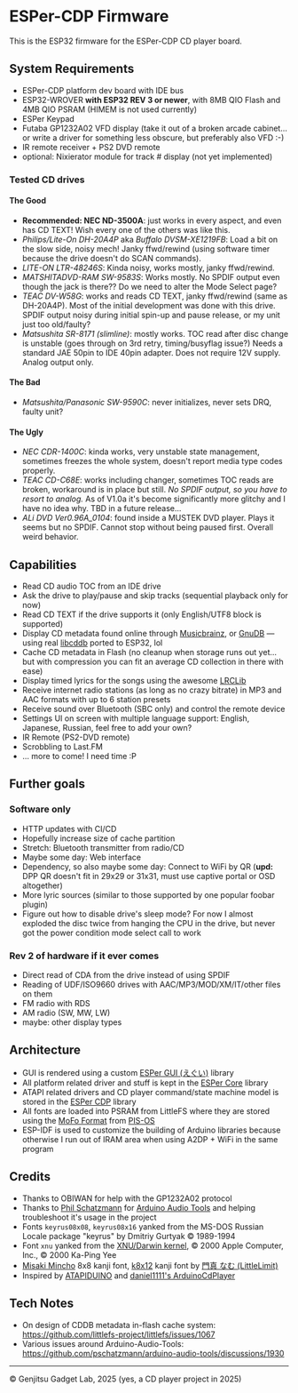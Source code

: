 # ESPer-CDP Firmware

This is the ESP32 firmware for the ESPer-CDP CD player board.

## System Requirements

* ESPer-CDP platform dev board with IDE bus
* ESP32-WROVER **with ESP32 REV 3 or newer**, with 8MB QIO Flash and 4MB QIO PSRAM (HIMEM is not used currently)
* ESPer Keypad
* Futaba GP1232A02 VFD display (take it out of a broken arcade cabinet... or write a driver for something less obscure, but preferably also VFD :-)
* IR remote receiver + PS2 DVD remote
* optional: Nixierator module for track # display (not yet implemented)

### Tested CD drives

#### The Good

* **Recommended: NEC ND-3500A**: just works in every aspect, and even has CD TEXT! Wish every one of the others was like this.
* *Philips/Lite-On DH-20A4P* aka *Buffalo DVSM-XE1219FB*: Load a bit on the slow side, noisy mech! Janky ffwd/rewind (using software timer because the drive doesn't do SCAN commands).
* *LITE-ON LTR-48246S*: Kinda noisy, works mostly, janky ffwd/rewind.
* *MATSHITADVD-RAM SW-9583S*: Works mostly. No SPDIF output even though the jack is there?? Do we need to alter the Mode Select page?
* *TEAC DV-W58G*: works and reads CD TEXT, janky ffwd/rewind (same as DH-20A4P). Most of the initial development was done with this drive. SPDIF output noisy during initial spin-up and pause release, or my unit just too old/faulty?
* *Matsushita SR-8171 (slimline)*: mostly works. TOC read after disc change is unstable (goes through on 3rd retry, timing/busyflag issue?) Needs a standard JAE 50pin to IDE 40pin adapter. Does not require 12V supply. Analog output only.

#### The Bad

* *Matsushita/Panasonic SW-9590C*: never initializes, never sets DRQ, faulty unit?

#### The Ugly

* *NEC CDR-1400C*: kinda works, very unstable state management, sometimes freezes the whole system, doesn't report media type codes properly.
* *TEAC CD-C68E*: works including changer, sometimes TOC reads are broken, workaround is in place but still. *No SPDIF output, so you have to resort to analog.* As of V1.0a it's become significantly more glitchy and I have no idea why. TBD in a future release...
* *ALi DVD Ver0.96A_0104*: found inside a MUSTEK DVD player. Plays it seems but no SPDIF. Cannot stop without being paused first. Overall weird behavior.

## Capabilities

* Read CD audio TOC from an IDE drive
* Ask the drive to play/pause and skip tracks (sequential playback only for now)
* Read CD TEXT if the drive supports it (only English/UTF8 block is supported)
* Display CD metadata found online through [Musicbrainz](https://musicbrainz.org/), or [GnuDB](https://gnudb.org/) — using real [libcddb](lib/cddb) ported to ESP32, lol
* Cache CD metadata in Flash (no cleanup when storage runs out yet... but with compression you can fit an average CD collection in there with ease)
* Display timed lyrics for the songs using the awesome [LRCLib](https://lrclib.net/)
* Receive internet radio stations (as long as no crazy bitrate) in MP3 and AAC formats with up to 6 station presets
* Receive sound over Bluetooth (SBC only) and control the remote device
* Settings UI on screen with multiple language support: English, Japanese, Russian, feel free to add your own?
* IR Remote (PS2-DVD remote)
* Scrobbling to Last.FM
* ... more to come! I need time :P

## Further goals

### Software only

* HTTP updates with CI/CD
* Hopefully increase size of cache partition
* Stretch: Bluetooth transmitter from radio/CD
* Maybe some day: Web interface
* Dependency, so also maybe some day: Connect to WiFi by QR (**upd:** DPP QR doesn't fit in 29x29 or 31x31, must use captive portal or OSD altogether)
* More lyric sources (similar to those supported by one popular foobar plugin)
* Figure out how to disable drive's sleep mode? For now I almost exploded the disc twice from hanging the CPU in the drive, but never got the power condition mode select call to work

### Rev 2 of hardware if it ever comes

* Direct read of CDA from the drive instead of using SPDIF
* Reading of UDF/ISO9660 drives with AAC/MP3/MOD/XM/IT/other files on them
* FM radio with RDS
* AM radio (SW, MW, LW)
* maybe: other display types

## Architecture

* GUI is rendered using a custom [ESPer GUI (えぐい)](lib/espergui/) library
* All platform related driver and stuff is kept in the [ESPer Core](lib/espercore/) library
* ATAPI related drivers and CD player command/state machine model is stored in the [ESPer CDP](lib/espercdp/) library
* All fonts are loaded into PSRAM from LittleFS where they are stored using the [MoFo Format](https://github.com/vladkorotnev/plasma-clock/blob/develop/src/graphics/font.cpp#L10) from [PIS-OS](https://github.com/vladkorotnev/plasma-clock/)
* ESP-IDF is used to customize the building of Arduino libraries because otherwise I run out of IRAM area when using A2DP + WiFi in the same program

## Credits

* Thanks to OBIWAN for help with the GP1232A02 protocol
* Thanks to [Phil Schatzmann](https://www.pschatzmann.ch/) for [Arduino Audio Tools](https://github.com/pschatzmann/arduino-audio-tools) and helping troubleshoot it's usage in the project
* Fonts `keyrus08x08`, `keyrus08x16` yanked from the MS-DOS Russian Locale package "keyrus" by Dmitriy Gurtyak &copy; 1989-1994
* Font `xnu` yanked from the [XNU/Darwin kernel](https://github.com/apple/darwin-xnu/blob/main/osfmk/console/iso_font.c), &copy; 2000 Apple Computer, Inc., &copy; 2000 Ka-Ping Yee
* [Misaki Mincho](https://littlelimit.net/misaki.htm) 8x8 kanji font, [k8x12](https://littlelimit.net/k12x8.htm) kanji font by [門真 なむ (LittleLimit)](https://littlelimit.net/index.html)
* Inspired by [ATAPIDUINO](http://singlevalve.web.fc2.com/Atapiduino/atapiduino.htm) and [daniel1111's ArduinoCdPlayer](https://github.com/daniel1111/ArduinoCdPlayer)

## Tech Notes

* On design of CDDB metadata in-flash cache system: https://github.com/littlefs-project/littlefs/issues/1067
* Various issues around Arduino-Audio-Tools: https://github.com/pschatzmann/arduino-audio-tools/discussions/1930

----

&copy; Genjitsu Gadget Lab, 2025 (yes, a CD player project in 2025)